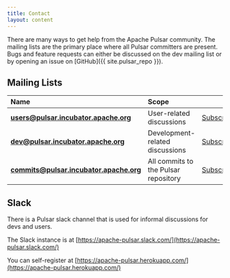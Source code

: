 ```yaml
---
title: Contact
layout: content
---
```


<!--

    Licensed to the Apache Software Foundation (ASF) under one
    or more contributor license agreements.  See the NOTICE file
    distributed with this work for additional information
    regarding copyright ownership.  The ASF licenses this file
    to you under the Apache License, Version 2.0 (the
    "License"); you may not use this file except in compliance
    with the License.  You may obtain a copy of the License at

      http://www.apache.org/licenses/LICENSE-2.0

    Unless required by applicable law or agreed to in writing,
    software distributed under the License is distributed on an
    "AS IS" BASIS, WITHOUT WARRANTIES OR CONDITIONS OF ANY
    KIND, either express or implied.  See the License for the
    specific language governing permissions and limitations
    under the License.

-->

There are many ways to get help from the Apache Pulsar community. The mailing lists are the primary place where all Pulsar committers are present. Bugs and feature requests can either be discussed
on the dev mailing list or by opening an issue on [GitHub]({{ site.pulsar_repo }}).

## Mailing Lists

Name | Scope |  |  |  |
:----|:------|:-|:-|:-|
**users@pulsar.incubator.apache.org**   | User-related discussions        |  [Subscribe](mailto:users-subscribe@pulsar.incubator.apache.org)  |  [Unsubscribe](mailto:users-unsubscribe@pulsar.incubator.apache.org)  |  [Archives](http://mail-archives.apache.org/mod_mbox/incubator-pulsar-users/)  |
**dev@pulsar.incubator.apache.org**     | Development-related discussions |   [Subscribe](mailto:dev-subscribe@pulsar.incubator.apache.org)   |   [Unsubscribe](mailto:dev-unsubscribe@pulsar.incubator.apache.org)   |   [Archives](http://mail-archives.apache.org/mod_mbox/incubator-pulsar-dev/)   |
**commits@pulsar.incubator.apache.org** | All commits to the Pulsar repository   | [Subscribe](mailto:commits-subscribe@pulsar.incubator.apache.org) | [Unsubscribe](mailto:commits-unsubscribe@pulsar.incubator.apache.org) | [Archives](http://mail-archives.apache.org/mod_mbox/incubator-pulsar-commits/) |

## Slack

There is a Pulsar slack channel that is used for informal discussions for devs and users.

The Slack instance is at [https://apache-pulsar.slack.com/](https://apache-pulsar.slack.com/)

You can self-register at [https://apache-pulsar.herokuapp.com/](https://apache-pulsar.herokuapp.com/)
